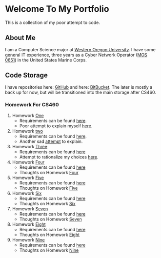 # Welcome To My Portfolio
This is a collection of my poor attempt to code.


## About Me

I am a Computer Science major at [Western Oregon University](http://www.wou.edu/). I have some general IT experience, three years as a Cyber Network Operator ([MOS 0651](http://mosmanual.com/pages/mos/06/0651.php)) in the United States Marine Corps.

## Code Storage
I have repositories here: [GitHub](https://github.com/avisuano/CS460) and here: [BitBucket](https://bitbucket.org/avisuano15/cs460/src/master/). The later is mostly a back up for now, but will be transitioned into the main storage after CS460.

### Homework For CS460

1. Homework [One](https://github.com/avisuano/CS460/tree/master/HW1)
    - Requirements can be found [here](http://www.wou.edu/~morses/classes/cs46x/assignments/HW1.html).
    - Poor attempt to explain myself [here](https://).
2. Homework [two](https://)
    - Requirements can be found [here](http://www.wou.edu/~morses/classes/cs46x/assignments/HW2.html).
    - Another sad [attempt](https://) to explain.
3. Homework [Three](https://)
    - Requirements can be found [here](http://www.wou.edu/~morses/classes/cs46x/assignments/HW3.html)
    - Attempt to rationalize my choices [here](https:///).
4. Homework [Four](https://)
    - Requirements can be found [here](http://www.wou.edu/~morses/classes/cs46x/assignments/HW4.html)
    - Thoughts on Homework [Four](https://)
5. Homework [Five](https://)
    - Requirements can be found [here](http://wou.edu/~morses/classes/cs46x/assignments/HW5.html)
    - Thoughts on Homework [Five](https://)
6. Homework [Six](https://incoming)
    - Requirements can be found [here](http://wou.edu/~morses/classes/cs46x/assignments/HW6.html)
    - Thoughts on Homework [Six](https://)
7. Homework [Seven](https://)
    - Requirements can be found [here](http://wou.edu/~morses/classes/cs46x/assignments/HW7.html)
    - Thoughts on Homework [Seven](https://)
8. Homework [Eight](https://)
    - Requirements can be found [here](http://wou.edu/~morses/classes/cs46x/assignments/HW8.html)
    - Thoughts on Homework [Eight](https://)
9. Homework [Nine](https://)
    - Requirements can be found [here](http://wou.edu/~morses/classes/cs46x/assignments/HW9.html)
    - Thoughts on Homework [Nine](https://)
